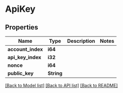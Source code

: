 # ApiKey

## Properties

Name | Type | Description | Notes
------------ | ------------- | ------------- | -------------
**account_index** | **i64** |  | 
**api_key_index** | **i32** |  | 
**nonce** | **i64** |  | 
**public_key** | **String** |  | 

[[Back to Model list]](../README.md#documentation-for-models) [[Back to API list]](../README.md#documentation-for-api-endpoints) [[Back to README]](../README.md)


